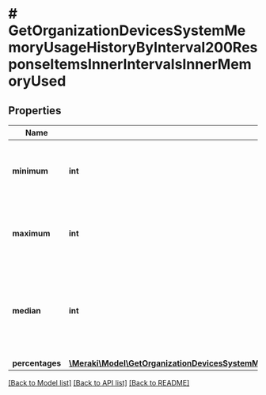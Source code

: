 # # GetOrganizationDevicesSystemMemoryUsageHistoryByInterval200ResponseItemsInnerIntervalsInnerMemoryUsed

## Properties

Name | Type | Description | Notes
------------ | ------------- | ------------- | -------------
**minimum** | **int** | Minimum memory in kB used on the device over the interval | [optional]
**maximum** | **int** | Maximum memory in kB used on the device over the interval | [optional]
**median** | **int** | Median memory in kB used on the device over the interval rounded up to nearest integer | [optional]
**percentages** | [**\Meraki\Model\GetOrganizationDevicesSystemMemoryUsageHistoryByInterval200ResponseItemsInnerIntervalsInnerMemoryUsedPercentages**](GetOrganizationDevicesSystemMemoryUsageHistoryByInterval200ResponseItemsInnerIntervalsInnerMemoryUsedPercentages.md) |  | [optional]

[[Back to Model list]](../../README.md#models) [[Back to API list]](../../README.md#endpoints) [[Back to README]](../../README.md)
